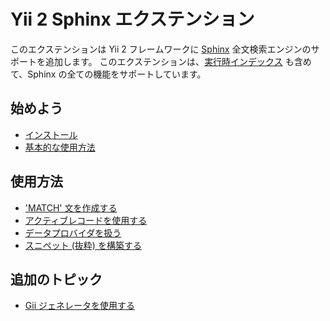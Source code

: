 Yii 2 Sphinx エクステンション
=============================

このエクステンションは Yii 2 フレームワークに [Sphinx](http://sphinxsearch.com/docs) 全文検索エンジンのサポートを追加します。
このエクステンションは、[実行時インデックス](http://sphinxsearch.com/docs/current.html#rt-indexes) も含めて、Sphinx の全ての機能をサポートしています。

始めよう
--------

* [インストール](installation.md)
* [基本的な使用方法](basic-usage.md)

使用方法
--------

* ['MATCH' 文を作成する](usage-match.md)
* [アクティブレコードを使用する](usage-ar.md)
* [データプロバイダを扱う](usage-data-providers.md)
* [スニペット (抜粋) を構築する](usage-snippets.md)

追加のトピック
--------------

* [Gii ジェネレータを使用する](topics-gii.md)
